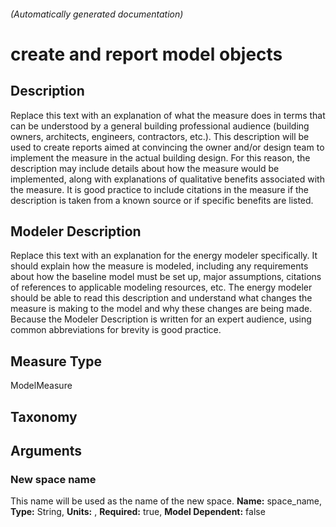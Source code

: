 

###### (Automatically generated documentation)

# create and report model objects

## Description
Replace this text with an explanation of what the measure does in terms that can be understood by a general building professional audience (building owners, architects, engineers, contractors, etc.).  This description will be used to create reports aimed at convincing the owner and/or design team to implement the measure in the actual building design.  For this reason, the description may include details about how the measure would be implemented, along with explanations of qualitative benefits associated with the measure.  It is good practice to include citations in the measure if the description is taken from a known source or if specific benefits are listed.

## Modeler Description
Replace this text with an explanation for the energy modeler specifically.  It should explain how the measure is modeled, including any requirements about how the baseline model must be set up, major assumptions, citations of references to applicable modeling resources, etc.  The energy modeler should be able to read this description and understand what changes the measure is making to the model and why these changes are being made.  Because the Modeler Description is written for an expert audience, using common abbreviations for brevity is good practice.

## Measure Type
ModelMeasure

## Taxonomy


## Arguments


### New space name
This name will be used as the name of the new space.
**Name:** space_name,
**Type:** String,
**Units:** ,
**Required:** true,
**Model Dependent:** false




